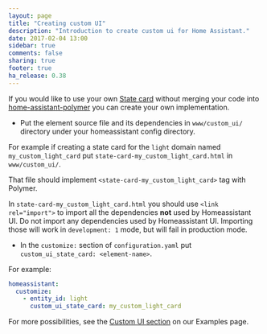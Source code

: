 ```yaml
---
layout: page
title: "Creating custom UI"
description: "Introduction to create custom ui for Home Assistant."
date: 2017-02-04 13:00
sidebar: true
comments: false
sharing: true
footer: true
ha_release: 0.38
---
```

If you would like to use your own [State card](/developers/frontend_add_card/) without merging your code into [home-assistant-polymer](https://github.com/home-assistant/home-assistant-polymer/) you can create your own implementation.

- Put the element source file and its dependencies in `www/custom_ui/` directory under your homeassistant config directory.

For example if creating a state card for the `light` domain named `my_custom_light_card` put `state-card-my_custom_light_card.html` in `www/custom_ui/`.

That file should implement `<state-card-my_custom_light_card>` tag with Polymer.

In `state-card-my_custom_light_card.html` you should use `<link rel="import">` to import all the dependencies **not** used by Homeassistant UI.
Do not import any dependencies used by Homeassistant UI.
Importing those will work in `development: 1` mode, but will fail in production mode.

- In the `customize:` section of `configuration.yaml` put `custom_ui_state_card: <element-name>`.

For example:
```yaml
homeassistant:
  customize:
    - entity_id: light
      custom_ui_state_card: my_custom_light_card
```


For more possibilities, see the [Custom UI section](/cookbook/#user-interface) on our Examples page.
